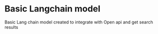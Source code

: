 # Basic Langchain model
 Basic Lang chain model created to integrate with Open api and get search results
